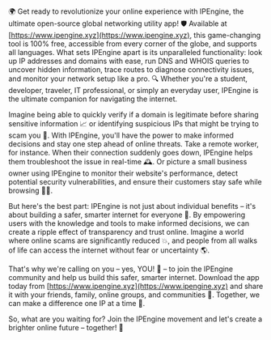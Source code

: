 🌍 Get ready to revolutionize your online experience with IPEngine, the ultimate open-source global networking utility app! 🛡️ Available at [https://www.ipengine.xyz](https://www.ipengine.xyz), this game-changing tool is 100% free, accessible from every corner of the globe, and supports all languages. What sets IPEngine apart is its unparalleled functionality: look up IP addresses and domains with ease, run DNS and WHOIS queries to uncover hidden information, trace routes to diagnose connectivity issues, and monitor your network setup like a pro. 🔍 Whether you're a student, developer, traveler, IT professional, or simply an everyday user, IPEngine is the ultimate companion for navigating the internet.

Imagine being able to quickly verify if a domain is legitimate before sharing sensitive information 📈 or identifying suspicious IPs that might be trying to scam you 💸. With IPEngine, you'll have the power to make informed decisions and stay one step ahead of online threats. Take a remote worker, for instance. When their connection suddenly goes down, IPEngine helps them troubleshoot the issue in real-time 🕰️. Or picture a small business owner using IPEngine to monitor their website's performance, detect potential security vulnerabilities, and ensure their customers stay safe while browsing 👩‍💻.

But here's the best part: IPEngine is not just about individual benefits – it's about building a safer, smarter internet for everyone 🌈. By empowering users with the knowledge and tools to make informed decisions, we can create a ripple effect of transparency and trust online. Imagine a world where online scams are significantly reduced 💥, and people from all walks of life can access the internet without fear or uncertainty 🌎.

That's why we're calling on you – yes, YOU! 🤩 – to join the IPEngine community and help us build this safer, smarter internet. Download the app today from [https://www.ipengine.xyz](https://www.ipengine.xyz) and share it with your friends, family, online groups, and communities 📢. Together, we can make a difference one IP at a time 🔮.

So, what are you waiting for? Join the IPEngine movement and let's create a brighter online future – together! 💪